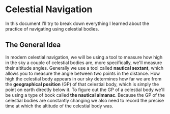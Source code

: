# Celestial Navigation

In this document I'll try to break down everything I learned about the practice of navigating using celestial bodies.

## The General Idea

In modern celestial navigation, we will be using a tool to measure how high in the sky a couple of celestial bodies are, more specifically, we'll measure their altitude angles.
Generally we use a tool called **nautical sextant**, which allows you to measure the angle between two points in the distance.
How high the celestial body appears in our sky determines how far we are from the **geographical position** (GP) of that celestial body, which is simply the point on earth directly below it.
To figure out the GP of a celestial body we'll be using a type of book called **the nautical almanac**.
Because the GP of the celestial bodies are constantly changing we also need to record the precise time at which the altitude of the celestial body was.
